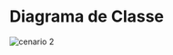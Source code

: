 # Diagrama de Classe

![cenario 2](https://user-images.githubusercontent.com/40281699/42513348-1575e1de-842d-11e8-811e-0574f9a0e3d5.PNG)
